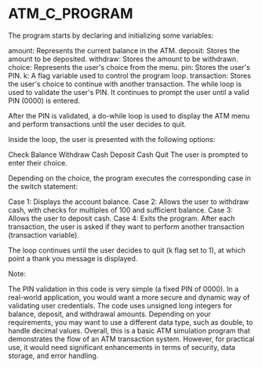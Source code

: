 # ATM_C_PROGRAM

The program starts by declaring and initializing some variables:

amount: Represents the current balance in the ATM.
deposit: Stores the amount to be deposited.
withdraw: Stores the amount to be withdrawn.
choice: Represents the user's choice from the menu.
pin: Stores the user's PIN.
k: A flag variable used to control the program loop.
transaction: Stores the user's choice to continue with another transaction.
The while loop is used to validate the user's PIN. It continues to prompt the user until a valid PIN (0000) is entered.

After the PIN is validated, a do-while loop is used to display the ATM menu and perform transactions until the user decides to quit.

Inside the loop, the user is presented with the following options:

Check Balance
Withdraw Cash
Deposit Cash
Quit
The user is prompted to enter their choice.

Depending on the choice, the program executes the corresponding case in the switch statement:

Case 1: Displays the account balance.
Case 2: Allows the user to withdraw cash, with checks for multiples of 100 and sufficient balance.
Case 3: Allows the user to deposit cash.
Case 4: Exits the program.
After each transaction, the user is asked if they want to perform another transaction (transaction variable).

The loop continues until the user decides to quit (k flag set to 1), at which point a thank you message is displayed.

Note:

The PIN validation in this code is very simple (a fixed PIN of 0000). In a real-world application, you would want a more secure and dynamic way of validating user credentials.
The code uses unsigned long integers for balance, deposit, and withdrawal amounts. Depending on your requirements, you may want to use a different data type, such as double, to handle decimal values.
Overall, this is a basic ATM simulation program that demonstrates the flow of an ATM transaction system. However, for practical use, it would need significant enhancements in terms of security, data storage, and error handling.




